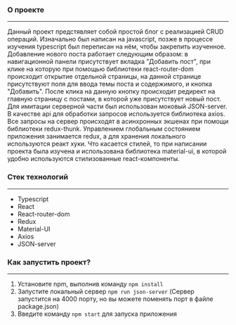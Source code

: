 ### О проекте
***
Данный проект предстявляет собой простой блог с реализацией CRUD операций. Изначально был написан на javascript, позже в процессе изучения typescript был переписан на нём, чтобы закрепить изученное. Добавление нового поста работает следующим образом: в навигационной панели присутствует вкладка "Добавить пост", при клике на которую при помощью библиотеки react-router-dom происходит открытие отдельной страницы, на данной странице присутствуют поля для ввода темы поста и содержимого, и кнопка "Добавить". После клика на данную кнопку происходит редирект на главную страницу с постами, в которой уже присутствует новый пост.
Для имитации серверной части был использован моковый JSON-server.
В качестве api для обработки запросов используется библиотека axios. Все запросы на сервер происходят в асинхронных экшенах при помощи библиотеки redux-thunk.
Управлением глобальным состоянием приложения занимается redux, а для хранения локального используются реакт хуки.
Что касается стилей, то при написании проекта была изучена и использована библиотека material-ui, в которой удобно используются стилизованные react-компоненты.
### Стек технологий
***
* Typescript
* React
* React-router-dom
* Redux
* Material-UI
* Axios
* JSON-server
### Как запустить проект?
***
1. Установите npm, выполнив команду ```npm install ```
2.  Запустите локальный сервер ```npm run json-server``` (Сервер запустится на 4000 порту, но вы можете поменять порт в файле package.json)
3. Введите команду ```npm start``` для запуска приложения


